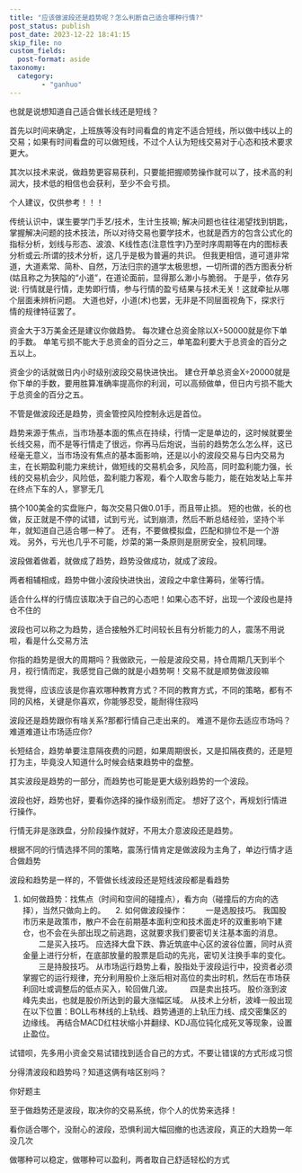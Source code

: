 ```yaml
---
title: "应该做波段还是趋势呢？怎么判断自己适合哪种行情?"
post_status: publish
post_date: 2023-12-22 18:41:15
skip_file: no
custom_fields: 
  post-format: aside
taxonomy:
  category:
        - "ganhuo"
---
```


也就是说想知道自己适合做长线还是短线？

首先以时间来确定，上班族等没有时间看盘的肯定不适合短线，所以做中线以上的交易；如果有时间看盘的可以做短线，不过个人认为短线交易对于心态和技术要求更大。

其次以技术来说，做趋势更容易获利，只要能把握顺势操作就可以了，技术高的利润大，技术低的相信也会获利，至少不会亏损。

个人建议，仅供参考！！！

传统认识中，谋生要学门手艺/技术，生计生技嘛; 解决问题也往往渴望找到钥匙，掌握解决问题的技术技法，所以对待交易也要学技术，也就是西方的包含公式化的指标分析，划线与形态、波浪、K线性态(注意性字)乃至时序周期等在内的图标表分析或云:所谓的技术分析，这几乎是极为普遍的共识。 但我更相信，道可道非常道，大道素常、简朴、自然，万法归宗的道学太极思想，一切所谓的西方图表分析(姑且称之为狭隘的“小道”，在道论面前，显得那么渺小与脆弱。 于是乎，依存另说: 行情就是行情，走势即行情，参与行情的盈亏结果与技术无关！这就牵扯从哪个层面耒辨析问题。 大道也好，小道(术)也罢，无非是不同层面视角下，探求行情的规律特征罢了。

资金大于3万美金还是建议你做趋势。 每次建仓总资金除以X÷50000就是你下单的手数。 单笔亏损不能大于总资金的百分之三，单笔盈利要大于总资金的百分之五以上。

资金少的话就做日内小时级别波段交易快进快出。 建仓开单总资金X÷20000就是你下单的手数，要用胜算准确率提高你的利润，可以高频做单，但日内亏损不能大于总资金的百分之五。

不管是做波段还是趋势，资金管控风险控制永远是首位。

趋势来源于焦点，当市场基本面的焦点在持续，行情一定是单边的，这时候就要坐长线交易，而不是等行情走了很远，你再马后炮说，当前的趋势怎么怎么样，这已经毫无意义，当市场没有焦点的基本面影响，还是以小的波段交易与日内交易为主，在长期盈利能力来统计，做短线的交易机会多，风险高，同时盈利能力强，长线的交易机会少，风险低，盈利能力客观，看个人取舍与能力，能在始发站上车并在终点下车的人，寥寥无几

搞个100美金的实盘账户，每次交易只做0.01手，而且带止损。 短的也做，长的也做，反正就是不停的试错，试到亏光，试到崩溃，然后不断总结经验，坚持个半年，就知道自己适合哪一种了。 还有，不要做模拟盘，匹配和排位不是一个游戏。 另外，亏光也几乎不可能，炒菜的第一条原则是厨房安全，投机同理。

波段做着做着，就做成了趋势，趋势没做成功，就成了波段。

两者相辅相成，趋势中做小波段快进快出，波段之中拿住筹码，坐等行情。

适合什么样的行情应该取决于自己的心态吧！如果心态不好，出现一个波段也是持仓不住的

波段也可以称之为趋势，适合接触外汇时间较长且有分析能力的人，震荡不用说啦，看是什么交易方法

你指的趋势是很大的周期吗？我做欧元，一般是波段交易，持仓周期几天到半个月，视行情而定，我感觉自己做的就是小趋势啊！交易不就是顺势做波段嘛

我觉得，应该应该是你喜欢哪种教育方式？不同的教育方式，不同的策略，都有不同的风格，关键是你喜欢，你能够忍受，能耐得住寂吗

波段还是趋势跟你有啥关系?那都行情自己走出来的。 难道不是你去适应市场吗？难道难道让市场适应你?

长短结合，趋势单要注意隔夜费的问题，如果周期很长，又是扣隔夜费的，还是短打为主，毕竟没人知道什么时候会结束趋势中的盘整。

其实波段是趋势的一部分，而趋势也可能是更大级别趋势的一个波段。

波段也好，趋势也好，要看你选择的操作级别而定。 想好了这个，再规划行情进行操作。

行情无非是涨跌盘，分阶段操作就好，不用太介意波段还是趋势。

根据不同的行情选择不同的策略，震荡行情肯定是做波段为主角了，单边行情才适合做趋势

波段和趋势是一样的，不管做长线波段还是短线波段都是看趋势

1. 如何做趋势：找焦点（时间和空间的碰撞点），看方向（碰撞后的方向的选择），当然只做向上的。 　2. 如何做波段操作： 　　一是选股技巧。 我国股市历来是政策市，散户不会在前期基本面利空和技术面走坏的双重影响下建仓，也不会在头部出现之前逃跑，这就要求我们要密切关注基本面的消息。 　　二是买入技巧。 应选择大盘下跌、靠近筑底中心区的波谷位置，同时从资金量上进行分析，在底部放量的股票是启动的先兆，密切关注换手率的变化。 　　三是持股技巧。 从市场运行趋势上看，股指处于波段运行中，投资者必须掌握它的运行规律，充分利用股价上涨后相对高位的卖出时机，然后在市场获利回吐或调整后的低点买入，轮回做几波。 　　四是卖出技巧。 股价涨到波峰先卖出，也就是股价所达到的最大涨幅区域。 从技术上分析，波峰一般出现在以下位置：BOLL布林线的上轨线、趋势通道的上轨压力线、成交密集区的边缘线。 再结合MACD红柱状缩小并翻绿、KDJ高位钝化成死叉等现象，设置止盈位。

试错呗，先多用小资金交易试错找到适合自己的方式，不要让错误的方式形成习惯

分得清波段和趋势吗？知道这俩有啥区别吗？

你好题主

至于做趋势还是波段，取决你的交易系统，你个人的优势来选择！

看你适合哪个，没耐心的波段，恐惧利润大幅回撤的也选波段，真正的大趋势一年没几次

做哪种可以稳定，做哪种可以盈利，两者取自己舒适轻松的方式
